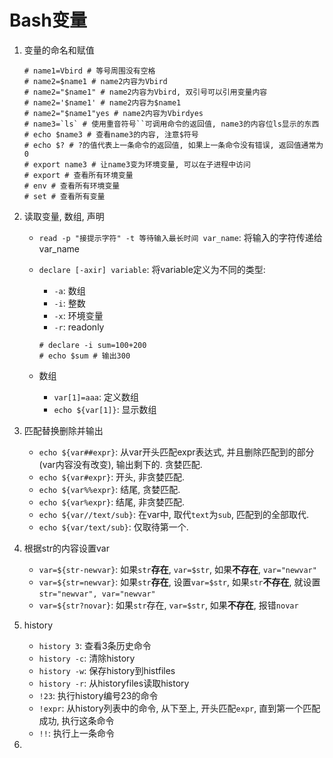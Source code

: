 # Bash变量

1. 变量的命名和赋值

    ```
    # name1=Vbird # 等号周围没有空格
    # name2=$name1 # name2内容为Vbird
    # name2="$name1" # name2内容为Vbird, 双引号可以引用变量内容
    # name2='$name1' # name2内容为$name1
    # name2="$name1"yes # name2内容为Vbirdyes
    # name3=`ls` # 使用重音符号``可调用命令的返回值, name3的内容位ls显示的东西
    # echo $name3 # 查看name3的内容, 注意$符号
    # echo $? # ?的值代表上一条命令的返回值, 如果上一条命令没有错误, 返回值通常为0
    # export name3 # 让name3变为环境变量, 可以在子进程中访问
    # export # 查看所有环境变量
    # env # 查看所有环境变量
    # set # 查看所有变量
    ```

2. 读取变量, 数组, 声明
    * `read -p "接提示字符" -t 等待输入最长时间 var_name`: 将输入的字符传递给var_name
    * `declare [-axir] variable`: 将variable定义为不同的类型:

      * `-a`: 数组
      * `-i`: 整数
      * `-x`: 环境变量
      * `-r`: readonly

      ```
      # declare -i sum=100+200
      # echo $sum # 输出300
      ```

    * 数组
      * `var[1]=aaa`: 定义数组
      * `echo ${var[1]}`: 显示数组

4. 匹配替换删除并输出
   * `echo ${var##expr}`: 从var开头匹配expr表达式, 并且删除匹配到的部分(var内容没有改变), 输出剩下的. 贪婪匹配.
   * `echo ${var#expr}`: 开头, 非贪婪匹配.
   * `echo ${var%%expr}`: 结尾, 贪婪匹配.
   * `echo ${var%expr}`: 结尾, 非贪婪匹配.
   * `echo ${var//text/sub}`: 在var中, 取代`text`为`sub`, 匹配到的全部取代.
   * `echo ${var/text/sub}`: 仅取待第一个.
5. 根据str的内容设置var
   * `var=${str-newvar}`: 如果`str`**存在**, `var=$str`, 如果**不存在**, `var="newvar"`
   * `var=${str=newvar}`: 如果`str`**存在**, 设置`var=$str`, 如果`str`**不存在**, 就设置`str="newvar", var="newvar"`
   * `var=${str?novar}`: 如果`str`存在, `var=$str`, 如果**不存在**, 报错`novar`
6. history
   * `history 3`: 查看3条历史命令
   * `history -c`: 清除history
   * `history -w`: 保存history到histfiles
   * `history -r`: 从historyfiles读取history
   * `!23`: 执行history编号23的命令
   * `!expr`: 从history列表中的命令, 从下至上, 开头匹配`expr`, 直到第一个匹配成功, 执行这条命令
   * `!!`: 执行上一条命令
7. 

